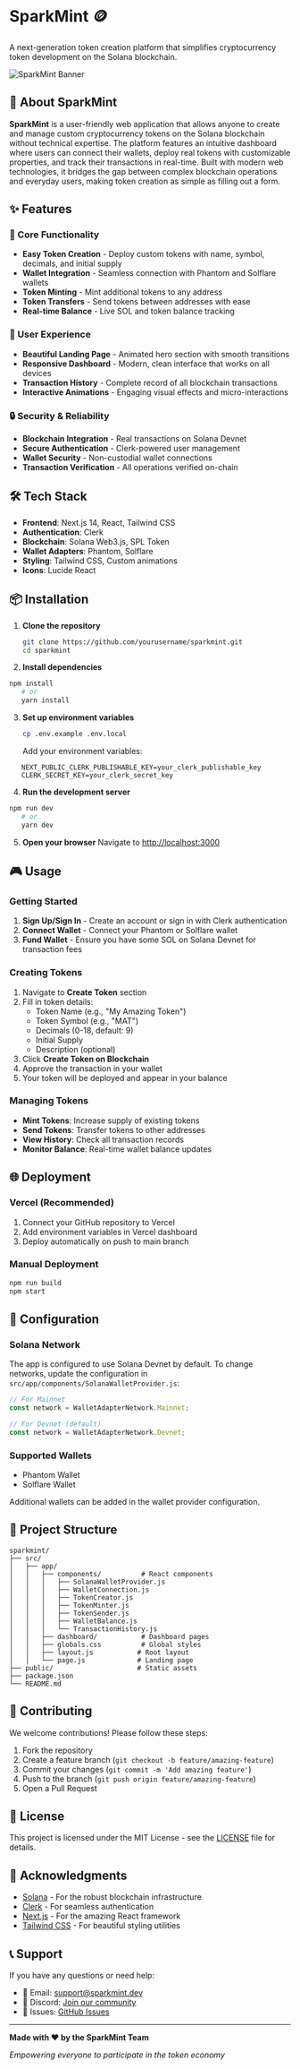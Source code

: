 # SparkMint 🪙

A next-generation token creation platform that simplifies cryptocurrency token development on the Solana blockchain.

![SparkMint Banner](https://via.placeholder.com/800x200/1e40af/ffffff?text=SparkMint+-+Token+Creation+Platform)

## 🚀 About SparkMint

**SparkMint** is a user-friendly web application that allows anyone to create and manage custom cryptocurrency tokens on the Solana blockchain without technical expertise. The platform features an intuitive dashboard where users can connect their wallets, deploy real tokens with customizable properties, and track their transactions in real-time. Built with modern web technologies, it bridges the gap between complex blockchain operations and everyday users, making token creation as simple as filling out a form.

## ✨ Features

### 🎯 Core Functionality

- **Easy Token Creation** - Deploy custom tokens with name, symbol, decimals, and initial supply
- **Wallet Integration** - Seamless connection with Phantom and Solflare wallets
- **Token Minting** - Mint additional tokens to any address
- **Token Transfers** - Send tokens between addresses with ease
- **Real-time Balance** - Live SOL and token balance tracking

### 🎨 User Experience

- **Beautiful Landing Page** - Animated hero section with smooth transitions
- **Responsive Dashboard** - Modern, clean interface that works on all devices
- **Transaction History** - Complete record of all blockchain transactions
- **Interactive Animations** - Engaging visual effects and micro-interactions

### 🔒 Security & Reliability

- **Blockchain Integration** - Real transactions on Solana Devnet
- **Secure Authentication** - Clerk-powered user management
- **Wallet Security** - Non-custodial wallet connections
- **Transaction Verification** - All operations verified on-chain

## 🛠️ Tech Stack

- **Frontend**: Next.js 14, React, Tailwind CSS
- **Authentication**: Clerk
- **Blockchain**: Solana Web3.js, SPL Token
- **Wallet Adapters**: Phantom, Solflare
- **Styling**: Tailwind CSS, Custom animations
- **Icons**: Lucide React

## 📦 Installation

1. **Clone the repository**

   ```bash
   git clone https://github.com/yourusername/sparkmint.git
   cd sparkmint
   ```

2. **Install dependencies**

```bash
npm install
   # or
   yarn install
```

3. **Set up environment variables**

   ```bash
   cp .env.example .env.local
   ```

   Add your environment variables:

```env
   NEXT_PUBLIC_CLERK_PUBLISHABLE_KEY=your_clerk_publishable_key
   CLERK_SECRET_KEY=your_clerk_secret_key
```

4. **Run the development server**

```bash
npm run dev
   # or
   yarn dev
```

5. **Open your browser**
   Navigate to [http://localhost:3000](http://localhost:3000)

## 🎮 Usage

### Getting Started

1. **Sign Up/Sign In** - Create an account or sign in with Clerk authentication
2. **Connect Wallet** - Connect your Phantom or Solflare wallet
3. **Fund Wallet** - Ensure you have some SOL on Solana Devnet for transaction fees

### Creating Tokens

1. Navigate to **Create Token** section
2. Fill in token details:
   - Token Name (e.g., "My Amazing Token")
   - Token Symbol (e.g., "MAT")
   - Decimals (0-18, default: 9)
   - Initial Supply
   - Description (optional)
3. Click **Create Token on Blockchain**
4. Approve the transaction in your wallet
5. Your token will be deployed and appear in your balance

### Managing Tokens

- **Mint Tokens**: Increase supply of existing tokens
- **Send Tokens**: Transfer tokens to other addresses
- **View History**: Check all transaction records
- **Monitor Balance**: Real-time wallet balance updates

## 🌐 Deployment

### Vercel (Recommended)

1. Connect your GitHub repository to Vercel
2. Add environment variables in Vercel dashboard
3. Deploy automatically on push to main branch

### Manual Deployment

```bash
npm run build
npm start
```

## 🔧 Configuration

### Solana Network

The app is configured to use Solana Devnet by default. To change networks, update the configuration in `src/app/components/SolanaWalletProvider.js`:

```javascript
// For Mainnet
const network = WalletAdapterNetwork.Mainnet;

// For Devnet (default)
const network = WalletAdapterNetwork.Devnet;
```

### Supported Wallets

- Phantom Wallet
- Solflare Wallet

Additional wallets can be added in the wallet provider configuration.

## 📁 Project Structure

```
sparkmint/
├── src/
│   ├── app/
│   │   ├── components/          # React components
│   │   │   ├── SolanaWalletProvider.js
│   │   │   ├── WalletConnection.js
│   │   │   ├── TokenCreator.js
│   │   │   ├── TokenMinter.js
│   │   │   ├── TokenSender.js
│   │   │   ├── WalletBalance.js
│   │   │   └── TransactionHistory.js
│   │   ├── dashboard/           # Dashboard pages
│   │   ├── globals.css          # Global styles
│   │   ├── layout.js           # Root layout
│   │   └── page.js             # Landing page
├── public/                     # Static assets
├── package.json
└── README.md
```

## 🤝 Contributing

We welcome contributions! Please follow these steps:

1. Fork the repository
2. Create a feature branch (`git checkout -b feature/amazing-feature`)
3. Commit your changes (`git commit -m 'Add amazing feature'`)
4. Push to the branch (`git push origin feature/amazing-feature`)
5. Open a Pull Request

## 📄 License

This project is licensed under the MIT License - see the [LICENSE](LICENSE) file for details.

## 🙏 Acknowledgments

- [Solana](https://solana.com/) - For the robust blockchain infrastructure
- [Clerk](https://clerk.dev/) - For seamless authentication
- [Next.js](https://nextjs.org/) - For the amazing React framework
- [Tailwind CSS](https://tailwindcss.com/) - For beautiful styling utilities

## 📞 Support

If you have any questions or need help:

- 📧 Email: support@sparkmint.dev
- 💬 Discord: [Join our community](https://discord.gg/sparkmint)
- 🐛 Issues: [GitHub Issues](https://github.com/yourusername/sparkmint/issues)

---

**Made with ❤️ by the SparkMint Team**

_Empowering everyone to participate in the token economy_

